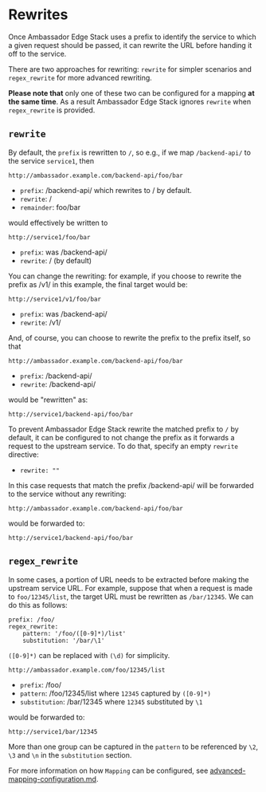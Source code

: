 # Rewrites

Once Ambassador Edge Stack uses a prefix to identify the service to which a given request should be passed, it can rewrite the URL before handing it off to the service.

There are two approaches for rewriting: `rewrite` for simpler scenarios and `regex_rewrite` for more advanced rewriting.

**Please note that** only one of these two can be configured for a mapping **at the same time**. As a result Ambassador Edge Stack ignores `rewrite` when `regex_rewrite` is provided.

## `rewrite`

By default, the `prefix` is rewritten to `/`, so e.g., if we map `/backend-api/` to the service `service1`, then

`http://ambassador.example.com/backend-api/foo/bar`

* `prefix`: /backend-api/ which rewrites to / by default.
* `rewrite`: /
* `remainder`: foo/bar

would effectively be written to

`http://service1/foo/bar`

* `prefix`: was /backend-api/
* `rewrite`: / (by default)

You can change the rewriting: for example, if you choose to rewrite the prefix as /v1/ in this example, the final target would be:

`http://service1/v1/foo/bar`

* `prefix`: was /backend-api/
* `rewrite`: /v1/

And, of course, you can choose to rewrite the prefix to the prefix itself, so that

`http://ambassador.example.com/backend-api/foo/bar`

* `prefix`: /backend-api/
* `rewrite`: /backend-api/

would be "rewritten" as:

`http://service1/backend-api/foo/bar`

To prevent Ambassador Edge Stack rewrite the matched prefix to `/` by default, it can be configured to not change the prefix as it forwards a request to the upstream service. To do that, specify an empty `rewrite` directive:

* `rewrite: ""`

In this case requests that match the prefix /backend-api/ will be forwarded to the service without any rewriting:

`http://ambassador.example.com/backend-api/foo/bar`

would be forwarded to:

`http://service1/backend-api/foo/bar`

## `regex_rewrite`

In some cases, a portion of URL needs to be extracted before making the upstream service URL. For example, suppose that when a request is made to `foo/12345/list`, the target URL must be rewritten as `/bar/12345`. We can do this as follows:

```
prefix: /foo/
regex_rewrite:
    pattern: '/foo/([0-9]*)/list'
    substitution: '/bar/\1'
```

`([0-9]*)` can be replaced with `(\d)` for simplicity.

`http://ambassador.example.com/foo/12345/list`

* `prefix`: /foo/
* `pattern`: /foo/12345/list where `12345` captured by `([0-9]*)`
* `substitution`: /bar/12345 where `12345` substituted by `\1`

would be forwarded to:

`http://service1/bar/12345`

More than one group can be captured in the `pattern` to be referenced by `\2`, `\3` and `\n` in the `substitution` section.

For more information on how `Mapping` can be configured, see [advanced-mapping-configuration.md](../using-custom-resources/advanced-mapping-configuration.md "mention").
